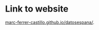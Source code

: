 # Link to website

[marc-ferrer-castillo.github.io/datosespana/](https://marc-ferrer-castillo.github.io/datosespana/).